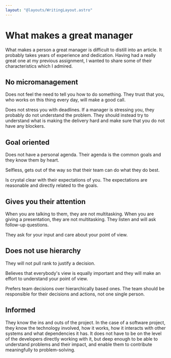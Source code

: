 ```yaml
---
layout: "@layouts/WritingLayout.astro"
---
```


# What makes a great manager

What makes a person a great manager is difficult to distill into an article. It probably takes years of experience and dedication. Having had a really great one at my previous assignment, I wanted to share some of their characteristics which I admired.

## No micromanagement 
Does not feel the need to tell you how to do something. They trust that you, who works on this thing every day, will make a good call.

Does not stress you with deadlines. If a manager is stressing you, they probably do not understand the problem. They should instead try to understand what is making the delivery hard and make sure that you do not have any blockers.

## Goal oriented
Does not have a personal agenda. Their agenda is the common goals and they know them by heart.

Selfless, gets out of the way so that their team can do what they do best.

Is crystal clear with their expectations of you. The expectations are reasonable and directly related to the goals.

## Gives you their attention
When you are talking to them, they are not multitasking. When you are giving a presentation, they are not multitasking. They listen and will ask follow-up questions.

They ask for your input and care about your point of view.

## Does not use hierarchy
They will not pull rank to justify a decision.

Believes that everybody's view is equally important and they will make an effort to understand your point of view.

Prefers team decisions over hierarchically based ones. The team should be responsible for their decisions and actions, not one single person.

## Informed
They know the ins and outs of the project. In the case of a software project, they know the technology involved, how it works, how it interacts with other systems and what dependencies it has. It does not have to be on the level of the developers directly working with it, but deep enough to be able to understand problems and their impact, and enable them to contribute meaningfully to problem-solving.
